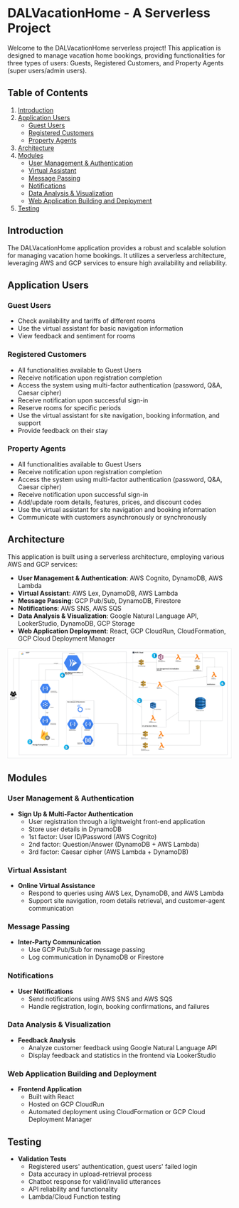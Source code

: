# DALVacationHome - A Serverless Project 

Welcome to the DALVacationHome serverless project! This application is designed to manage vacation home bookings, providing functionalities for three types of users: Guests, Registered Customers, and Property Agents (super users/admin users).

## Table of Contents

1. [Introduction](#introduction)
2. [Application Users](#application-users)
    - [Guest Users](#guest-users)
    - [Registered Customers](#registered-customers)
    - [Property Agents](#property-agents)
3. [Architecture](#architecture)
4. [Modules](#modules)
    - [User Management & Authentication](#user-management--authentication)
    - [Virtual Assistant](#virtual-assistant)
    - [Message Passing](#message-passing)
    - [Notifications](#notifications)
    - [Data Analysis & Visualization](#data-analysis--visualization)
    - [Web Application Building and Deployment](#web-application-building-and-deployment)
5. [Testing](#testing)

## Introduction

The DALVacationHome application provides a robust and scalable solution for managing vacation home bookings. It utilizes a serverless architecture, leveraging AWS and GCP services to ensure high availability and reliability.

## Application Users

### Guest Users

- Check availability and tariffs of different rooms
- Use the virtual assistant for basic navigation information
- View feedback and sentiment for rooms

### Registered Customers

- All functionalities available to Guest Users
- Receive notification upon registration completion
- Access the system using multi-factor authentication (password, Q&A, Caesar cipher)
- Receive notification upon successful sign-in
- Reserve rooms for specific periods
- Use the virtual assistant for site navigation, booking information, and support
- Provide feedback on their stay

### Property Agents

- All functionalities available to Guest Users
- Receive notification upon registration completion
- Access the system using multi-factor authentication (password, Q&A, Caesar cipher)
- Receive notification upon successful sign-in
- Add/update room details, features, prices, and discount codes
- Use the virtual assistant for site navigation and booking information
- Communicate with customers asynchronously or synchronously

## Architecture

This application is built using a serverless architecture, employing various AWS and GCP services:

- **User Management & Authentication**: AWS Cognito, DynamoDB, AWS Lambda
- **Virtual Assistant**: AWS Lex, DynamoDB, AWS Lambda
- **Message Passing**: GCP Pub/Sub, DynamoDB, Firestore
- **Notifications**: AWS SNS, AWS SQS
- **Data Analysis & Visualization**: Google Natural Language API, LookerStudio, DynamoDB, GCP Storage
- **Web Application Deployment**: React, GCP CloudRun, CloudFormation, GCP Cloud Deployment Manager

![system architecture](SystemArchitecture.png "System Architecture")

## Modules

### User Management & Authentication

- **Sign Up & Multi-Factor Authentication**
    - User registration through a lightweight front-end application
    - Store user details in DynamoDB
    - 1st factor: User ID/Password (AWS Cognito)
    - 2nd factor: Question/Answer (DynamoDB + AWS Lambda)
    - 3rd factor: Caesar cipher (AWS Lambda + DynamoDB)

### Virtual Assistant

- **Online Virtual Assistance**
    - Respond to queries using AWS Lex, DynamoDB, and AWS Lambda
    - Support site navigation, room details retrieval, and customer-agent communication

### Message Passing

- **Inter-Party Communication**
    - Use GCP Pub/Sub for message passing
    - Log communication in DynamoDB or Firestore

### Notifications

- **User Notifications**
    - Send notifications using AWS SNS and AWS SQS
    - Handle registration, login, booking confirmations, and failures

### Data Analysis & Visualization

- **Feedback Analysis**
    - Analyze customer feedback using Google Natural Language API
    - Display feedback and statistics in the frontend via LookerStudio

### Web Application Building and Deployment

- **Frontend Application**
    - Built with React
    - Hosted on GCP CloudRun
    - Automated deployment using CloudFormation or GCP Cloud Deployment Manager

## Testing

- **Validation Tests**
    - Registered users' authentication, guest users' failed login
    - Data accuracy in upload-retrieval process
    - Chatbot response for valid/invalid utterances
    - API reliability and functionality
    - Lambda/Cloud Function testing

